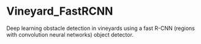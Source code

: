 # Vineyard_FastRCNN
Deep learning obstacle detection in vineyards using a fast R-CNN (regions with convolution neural networks) object detector.
